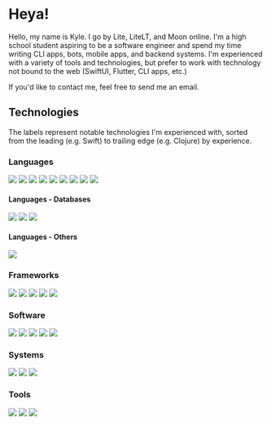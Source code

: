 # Heya!

Hello, my name is Kyle. I go by Lite, LiteLT, and Moon online. I'm a high school student aspiring to be a software
engineer and spend my time writing CLI apps, bots, mobile apps, and backend systems. I'm experienced with a variety of
tools and technologies, but prefer to work with technology not bound to the web (SwiftUI, Flutter, CLI apps, etc.)

If you'd like to contact me, feel free to send me an email.

## Technologies
<!-- ![](https://img.shields.io/badge/?-?-??style=flat&logo=?&logoColor=white) -->

The labels represent notable technologies I'm experienced with, sorted from the leading (e.g. Swift) to trailing edge
(e.g. Clojure) by experience.

### Languages

![](https://img.shields.io/badge/Swift-Language-red?style=flat&logo=swift&logoColor=white)
![](https://img.shields.io/badge/Rust-Language-red?style=flat&logo=rust&logoColor=white)
![](https://img.shields.io/badge/Python-Language-red?style=flat&logo=python&logoColor=white)
![](https://img.shields.io/badge/Dart-Language-red?style=flat&logo=dart&logoColor=white)
![](https://img.shields.io/badge/JavaScript-Language-red?style=flat&logo=javascript&logoColor=white)
![](https://img.shields.io/badge/Kotlin-Language-red?style=flat&logo=kotlin&logoColor=white)
![](https://img.shields.io/badge/Java-Language-red?style=flat&logo=java&logoColor=white)
![](https://img.shields.io/badge/SQL-Language-red?style=flat&logo=sql&logoColor=white)
![](https://img.shields.io/badge/Clojure-Language-red?style=flat&logo=clojure&logoColor=white)

#### Languages - Databases

![](https://img.shields.io/badge/SQLite-SQL-red?style=flat&logo=sqlite&logoColor=white)
![](https://img.shields.io/badge/PostgreSQL-SQL-red?style=flat&logo=postgresql&logoColor=white)
![](https://img.shields.io/badge/RethinkDB-NoSQL-red?style=flat&logo=rethinkdb&logoColor=white)

#### Languages - Others

![](https://img.shields.io/badge/GraphQL-Language-red?style=flat&logo=graphql&logoColor=white)

### Frameworks
<!-- SwiftUI does not have its own icon yet -->
![](https://img.shields.io/badge/SwiftUI-Framework-orange?style=flat&logo=swift&logoColor=white)
![](https://img.shields.io/badge/Apollo-Framework-orange?style=flat&logo=apollo-graphql&logoColor=white)
![](https://img.shields.io/badge/Node.js-Framework-orange?style=flat&logo=node.js&logoColor=white)
![](https://img.shields.io/badge/Flutter-Framework-orange?style=flat&logo=flutter&logoColor=white)
![](https://img.shields.io/badge/Deno-Framework-orange?style=flat&logo=deno&logoColor=white)

### Software

![](https://img.shields.io/badge/Git-Software-yellow?style=flat&logo=git&logoColor=white)
![](https://img.shields.io/badge/Homebrew-Software-yellow?style=flat&logo=homebrew&logoColor=white)
![](https://img.shields.io/badge/Insomnia-Software-yellow?style=flat&logo=insomnia&logoColor=white)
![](https://img.shields.io/badge/Postman-Software-yellow?style=flat&logo=postman&logoColor=white)
![](https://img.shields.io/badge/cURL-Software-yellow?style=flat&logo=curl&logoColor=white)

### Systems

![](https://img.shields.io/badge/iOS-OS-seagreen?style=flat&logo=ios&logoColor=white)
![](https://img.shields.io/badge/macOS-OS-seagreen?style=flat&logo=macos&logoColor=white)
![](https://img.shields.io/badge/Unix-OS-seagreen?style=flat&logo=unix&logoColor=white)

### Tools

![](https://img.shields.io/badge/Xcode-IDE-cornflowerblue?style=flat&logo=xcode&logoColor=white)
![](https://img.shields.io/badge/Visual%20Studio%20Code-Code%20Editor-cornflowerblue?style=flat&logo=visual-studio-code&logoColor=white)
![](https://img.shields.io/badge/JetBrains-IntelliJ%20Derivations-cornflowerblue?style=flat&logo=clion&logoColor=white)

<!-- Next section color: darkorchid -->